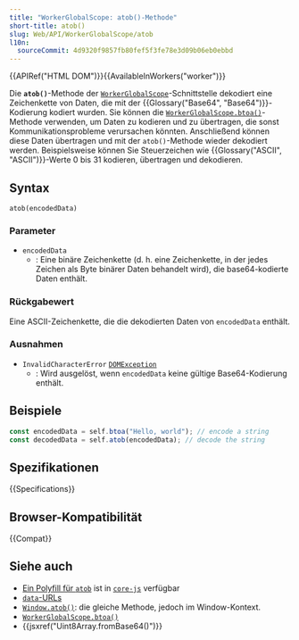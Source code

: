 ```yaml
---
title: "WorkerGlobalScope: atob()-Methode"
short-title: atob()
slug: Web/API/WorkerGlobalScope/atob
l10n:
  sourceCommit: 4d9320f9857fb80fef5f3fe78e3d09b06eb0ebbd
---
```


{{APIRef("HTML DOM")}}{{AvailableInWorkers("worker")}}

Die **`atob()`**-Methode der [`WorkerGlobalScope`](/de/docs/Web/API/WorkerGlobalScope)-Schnittstelle dekodiert eine Zeichenkette von Daten, die mit der {{Glossary("Base64", "Base64")}}-Kodierung kodiert wurden. Sie können die [`WorkerGlobalScope.btoa()`](/de/docs/Web/API/WorkerGlobalScope/btoa)-Methode verwenden, um Daten zu kodieren und zu übertragen, die sonst Kommunikationsprobleme verursachen könnten. Anschließend können diese Daten übertragen und mit der `atob()`-Methode wieder dekodiert werden. Beispielsweise können Sie Steuerzeichen wie {{Glossary("ASCII", "ASCII")}}-Werte 0 bis 31 kodieren, übertragen und dekodieren.

## Syntax

```js-nolint
atob(encodedData)
```

### Parameter

- `encodedData`
  - : Eine binäre Zeichenkette (d. h. eine Zeichenkette, in der jedes Zeichen als Byte binärer Daten behandelt wird), die base64-kodierte Daten enthält.

### Rückgabewert

Eine ASCII-Zeichenkette, die die dekodierten Daten von `encodedData` enthält.

### Ausnahmen

- `InvalidCharacterError` [`DOMException`](/de/docs/Web/API/DOMException)
  - : Wird ausgelöst, wenn `encodedData` keine gültige Base64-Kodierung enthält.

## Beispiele

```js
const encodedData = self.btoa("Hello, world"); // encode a string
const decodedData = self.atob(encodedData); // decode the string
```

## Spezifikationen

{{Specifications}}

## Browser-Kompatibilität

{{Compat}}

## Siehe auch

- [Ein Polyfill für `atob`](https://github.com/zloirock/core-js#base64-utility-methods) ist in [`core-js`](https://github.com/zloirock/core-js) verfügbar
- [`data`-URLs](/de/docs/Web/URI/Reference/Schemes/data)
- [`Window.atob()`](/de/docs/Web/API/Window/atob): die gleiche Methode, jedoch im Window-Kontext.
- [`WorkerGlobalScope.btoa()`](/de/docs/Web/API/WorkerGlobalScope/btoa)
- {{jsxref("Uint8Array.fromBase64()")}}
